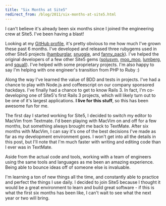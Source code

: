 ```yaml
---
title: "Six Months at Site5"
redirect_from: /blog/2011/six-months-at-site5.html
---
```


I can't believe it's already been six months since I joined the engineering 
crew at Site5. I've been having a blast!

Looking at my 
[GitHub profile](https://github.com/itspriddle), it's pretty obvious to me how
much I've grown these past 6 months. I've developed and released three
rubygems used in other Site5 projects 
([hamburglar](https://github.com/site5/hamburglar), 
[snuggie](https://github.com/site5/snuggie), and 
[fanny_pack](https://github.com/site5/fanny_pack)). I've helped the
original developers of a few other Site5 gems
([solusvm](https://github.com/site5/solusvm),
[moo_moo](https://github.com/site5/moo_moo),
[lumberg](https://github.com/site5/lumberg), and 
[squall](https://github.com/site5/squall)). I've helped with some proprietary
projects. I'm also happy to say I'm helping with one engineer's transition from 
PHP to Ruby :)

Along the way I've learned the value of BDD and tests in projects. I've had a
chance to play with Node.js and coffeescript on our company sponsored hackdays. 
I've finally had a chance to get to know Rails 3. In fact, I'm co-developing
one of Site5's first Rails 3 projects, which will likely turn out to be one of
it's largest applications. **I live for this stuff**, so this has been awesome
fun for me.

The first day I started working for Site5, I decided to switch my editor to 
MacVim from Textmate. I'd been playing with MacVim on and off for a few
months, but something always brought me back to TextMate. After six months
with MacVim, I can say it's one of the best decisions I've made as far as my
development environment goes. I won't get into all the details in this post,
but I'll note that I'm much faster with writing and editing code than I ever
was in TextMate.

Aside from the actual code and tools, working with a team of engineers using 
the same tools and languages as me been an amazing experience. Being able to
bounce ideas off of someone else is invaluable.

I'm learning a ton of new things all the time, and constantly able to practice 
and perfect the things I use daily. I decided to join Site5 because I thought
it would be a great environment to learn and build great software - if this is
what the first six months has been like, I can't wait to see what the next
year or two will bring.

